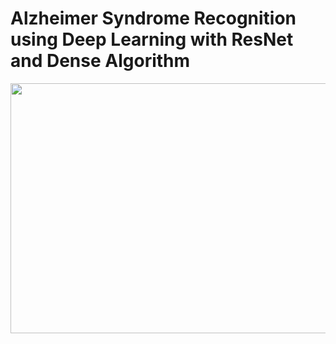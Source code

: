 # Alzheimer Syndrome Recognition using Deep Learning with ResNet and Dense Algorithm


<img  height="400" width="600" src="PNG File (.png)">

